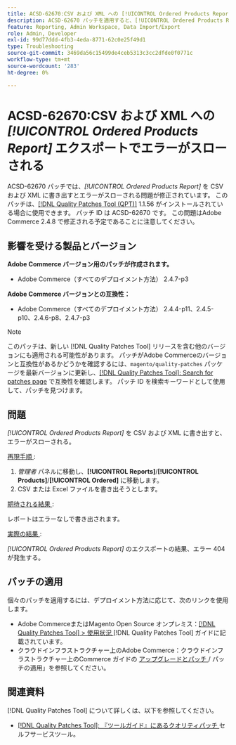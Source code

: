 ```yaml
---
title: ACSD-62670:CSV および XML への [!UICONTROL Ordered Products Report] エクスポートで 404 エラーが返される
description: ACSD-62670 パッチを適用すると、[!UICONTROL Ordered Products Report] を CSV および XML に書き出すとエラーがスローされるAdobe Commerceの問題を修正できます。
feature: Reporting, Admin Workspace, Data Import/Export
role: Admin, Developer
exl-id: 99d77ddd-4fb3-4eda-8771-62c0e25f49d1
type: Troubleshooting
source-git-commit: 3469da56c15499de4ceb5313c3cc2dfde0f0771c
workflow-type: tm+mt
source-wordcount: '283'
ht-degree: 0%

---
```


# ACSD-62670:CSV および XML への *[!UICONTROL Ordered Products Report]* エクスポートでエラーがスローされる

ACSD-62670 パッチでは、*[!UICONTROL Ordered Products Report]* を CSV および XML に書き出すとエラーがスローされる問題が修正されています。 このパッチは、[[!DNL Quality Patches Tool (QPT)]](https://experienceleague.adobe.com/docs/commerce-operations/tools/quality-patches-tool/usage.html?lang=ja) 1.1.56 がインストールされている場合に使用できます。 パッチ ID は ACSD-62670 です。 この問題はAdobe Commerce 2.4.8 で修正される予定であることに注意してください。

## 影響を受ける製品とバージョン

**Adobe Commerce バージョン用のパッチが作成されます。**

* Adobe Commerce（すべてのデプロイメント方法） 2.4.7-p3

**Adobe Commerce バージョンとの互換性：**

* Adobe Commerce（すべてのデプロイメント方法） 2.4.4-p11、2.4.5-p10、2.4.6-p8、2.4.7-p3

>[!NOTE]
>
>このパッチは、新しい [!DNL Quality Patches Tool] リリースを含む他のバージョンにも適用される可能性があります。 パッチがAdobe Commerceのバージョンと互換性があるかどうかを確認するには、`magento/quality-patches` パッケージを最新バージョンに更新し、[[!DNL Quality Patches Tool]: Search for patches page](https://experienceleague.adobe.com/tools/commerce-quality-patches/index.html?lang=ja) で互換性を確認します。 パッチ ID を検索キーワードとして使用して、パッチを見つけます。

## 問題

*[!UICONTROL Ordered Products Report]* を CSV および XML に書き出すと、エラーがスローされる。

<u> 再現手順 </u>:

1. *管理者* パネルに移動し、**[!UICONTROL Reports]**/**[!UICONTROL Products]**/**[!UICONTROL Ordered]** に移動します。
1. CSV または Excel ファイルを書き出そうとします。

<u> 期待される結果 </u>:

レポートはエラーなしで書き出されます。

<u> 実際の結果 </u>:

*[!UICONTROL Ordered Products Report]* のエクスポートの結果、エラー 404 が発生する。

## パッチの適用

個々のパッチを適用するには、デプロイメント方法に応じて、次のリンクを使用します。

* Adobe CommerceまたはMagento Open Source オンプレミス：[[!DNL Quality Patches Tool] > 使用状況 ](/help/tools/quality-patches-tool/usage.md) [!DNL Quality Patches Tool] ガイドに記載されています。
* クラウドインフラストラクチャー上のAdobe Commerce：クラウドインフラストラクチャー上のCommerce ガイドの [ アップグレードとパッチ ](https://experienceleague.adobe.com/docs/commerce-cloud-service/user-guide/develop/upgrade/apply-patches.html?lang=ja)/ パッチの適用」を参照してください。

## 関連資料

[!DNL Quality Patches Tool] について詳しくは、以下を参照してください。

* [[!DNL Quality Patches Tool]: 『ツールガイド』にあるクオリティパッチ ](/help/tools/quality-patches-tool/quality-patches-tool-to-self-serve-quality-patches.md) セルフサービスツール。
